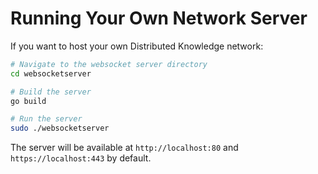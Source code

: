 # Running Your Own Network Server

If you want to host your own Distributed Knowledge network:

```bash
# Navigate to the websocket server directory
cd websocketserver

# Build the server
go build

# Run the server
sudo ./websocketserver
```

The server will be available at `http://localhost:80` and  `https://localhost:443` by default.


